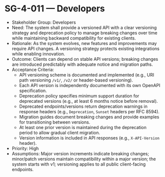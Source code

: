 # SG-4-011 — Developers

- Stakeholder Group: Developers
- Need: The system shall provide a versioned API with a clear versioning strategy and deprecation policy to manage breaking changes over time while maintaining backward compatibility for existing clients.
- Rationale: As the system evolves, new features and improvements may require API changes. A versioning strategy protects existing integrations while enabling innovation.
- Outcome: Clients can depend on stable API versions; breaking changes are introduced predictably with adequate notice and migration paths.
- Acceptance Criteria:
  - API versioning scheme is documented and implemented (e.g., URI path versioning `/v1/`, `/v2/` or header-based versioning).
  - Each API version is independently documented with its own OpenAPI specification.
  - Deprecation policy specifies minimum support duration for deprecated versions (e.g., at least 6 months notice before removal).
  - Deprecated endpoints/versions return deprecation warnings in response headers (e.g., `Deprecation`, `Sunset` headers per RFC 8594).
  - Migration guides document breaking changes and provide examples for transitioning between versions.
  - At least one prior version is maintained during the deprecation period to allow gradual client migration.
  - Version information is included in API responses (e.g., `X-API-Version` header).
- Priority: High
- Assumptions: Major version increments indicate breaking changes; minor/patch versions maintain compatibility within a major version; the system starts with v1; versioning applies to all public client-facing endpoints.

